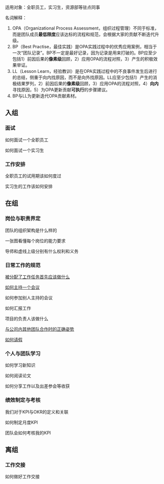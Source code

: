 适用对象：全职员工，实习生，资源部等驻点同事

名词解释：
1. OPA（Organizational Process Assessment，组织过程管理）不同于标准，而是团队成员**最低限度**应该达标的流程和规范，会根据大家的贡献不断迭代升级。
2. BP（Best Practise，最佳实践）是OPA实践过程中的优秀应用案例，相当于一次“团队记录”。BP不一定是最好记录，因为记录是用来打破的。BP应至少包括1）前因后果的**像素级**回顾，2）应用OPA的流程对照，3）产生的积极效果举证。
3. LL（Lesson Learn，经验教训）是在OPA实践过程中的不良事件发生后进行的总结，侧重于向内找原因，而不是向外找原因。LL应至少包括1）产生的消极结果罗列，2）前因后果的**像素级**回顾，3）应用OPA的流程对照，4）**向内**寻找原因，5）为OPA更新贡献**可执行**的步骤建议。
4. BP与LL为更新迭代OPA贡献素材。

## 入组
### 面试
如何面试一个全职员工

如何面试一个实习生
### 工作安排
全职员工的试用期该如何度过

实习生的工作该如何安排
## 在组
### 岗位与职责界定
团队的组织架构是什么样的

一张图看懂每个岗位的能力要求

导师和虚线上级分别有什么权利和义务
### 日常工作的规范
[被分配了工作任务首先应该做什么](https://github.com/ustcilxin/BrainScienceTeamOPA/wiki/%E8%A2%AB%E5%88%86%E9%85%8D%E4%BA%86%E5%B7%A5%E4%BD%9C%E4%BB%BB%E5%8A%A1%E9%A6%96%E5%85%88%E5%BA%94%E8%AF%A5%E5%81%9A%E4%BB%80%E4%B9%88)

[如何主持一个会议](https://github.com/ustcilxin/BrainScienceTeamOPA/wiki/%E5%A6%82%E4%BD%95%E4%B8%BB%E6%8C%81%E4%B8%80%E4%B8%AA%E4%BC%9A%E8%AE%AE)

如何参加别人主持的会议

如何汇报工作

项目的负责人该做什么

[与公司内其他团队合作时的正确姿势](https://github.com/ustcilxin/BrainScienceTeamOPA/wiki/%E4%B8%8E%E5%85%AC%E5%8F%B8%E5%86%85%E5%85%B6%E4%BB%96%E5%9B%A2%E9%98%9F%E5%90%88%E4%BD%9C%E6%97%B6%E7%9A%84%E6%AD%A3%E7%A1%AE%E5%A7%BF%E5%8A%BF)

[如何请假](https://github.com/ustcilxin/BrainScienceTeamOPA/wiki/%E5%A6%82%E4%BD%95%E8%AF%B7%E5%81%87)
### 个人与团队学习
如何学习新知识

如何阅读论文

如何分享工作以及出差参会等收获
### 绩效制定与考核
我们对于KPI与OKR的定义和关联

如何制定月度KPI

团队会如何考核我的KPI
## 离组
### 工作交接
如何做好工作交接
